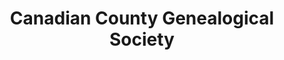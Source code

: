 ---
layout: repo
title: "Canadian County Genealogical Society"
id: 24313
permalink: repos/24313/
---